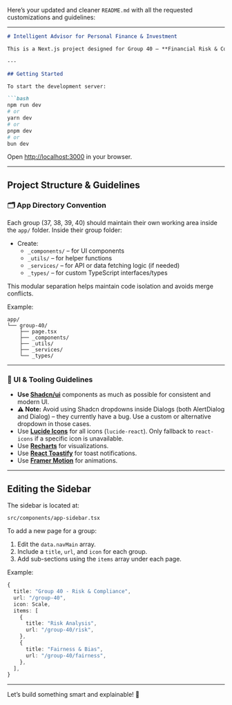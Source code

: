 Here’s your updated and cleaner `README.md` with all the requested customizations and guidelines:

---

```md
# Intelligent Advisor for Personal Finance & Investment

This is a Next.js project designed for Group 40 – **Financial Risk & Compliance Monitoring**, part of the AI-based Investment Assistant.

---

## Getting Started

To start the development server:

```bash
npm run dev
# or
yarn dev
# or
pnpm dev
# or
bun dev
```

Open [http://localhost:3000](http://localhost:3000) in your browser.

---

## Project Structure & Guidelines

### 🗂️ App Directory Convention

Each group (37, 38, 39, 40) should maintain their own working area inside the `app/` folder. Inside their group folder:

- Create:
   - `_components/` – for UI components
   - `_utils/` – for helper functions
   - `_services/` – for API or data fetching logic (if needed)
   - `_types/` – for custom TypeScript interfaces/types

This modular separation helps maintain code isolation and avoids merge conflicts.

Example:
```
app/
└── group-40/
    ├── page.tsx
    ├── _components/
    ├── _utils/
    ├── _services/
    └── _types/
```

---

### 🧩 UI & Tooling Guidelines

- **Use [Shadcn/ui](https://ui.shadcn.com)** components as much as possible for consistent and modern UI.
- **⚠️ Note:** Avoid using Shadcn dropdowns inside Dialogs (both AlertDialog and Dialog) – they currently have a bug. Use a custom or alternative dropdown in those cases.
- Use **[Lucide Icons](https://lucide.dev/icons)** for all icons (`lucide-react`). Only fallback to `react-icons` if a specific icon is unavailable.
- Use **[Recharts](https://recharts.org/en-US)** for visualizations.
- Use **[React Toastify](https://fkhadra.github.io/react-toastify/introduction)** for toast notifications.
- Use **[Framer Motion](https://www.framer.com/docs/introduction/)** for animations.

---

## Editing the Sidebar

The sidebar is located at:

```
src/components/app-sidebar.tsx
```

To add a new page for a group:

1. Edit the `data.navMain` array.
2. Include a `title`, `url`, and `icon` for each group.
3. Add sub-sections using the `items` array under each page.

Example:

```ts
{
  title: "Group 40 - Risk & Compliance",
  url: "/group-40",
  icon: Scale,
  items: [
    {
      title: "Risk Analysis",
      url: "/group-40/risk",
    },
    {
      title: "Fairness & Bias",
      url: "/group-40/fairness",
    },
  ],
}
```

---

Let’s build something smart and explainable! 🚀
```